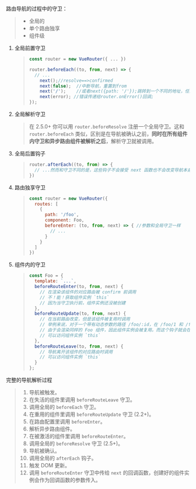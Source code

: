 路由导航的过程中的守卫：

> - 全局的
> - 单个路由独享
> - 组件级

1. 全局前置守卫

   > ```js
   > const router = new VueRouter({ ... })
   > 
   > router.beforeEach((to, from, next) => {
   >   // ...
   >     next();//resolve==>confirmed
   >     next(false);  //中断导航，重置到from
   >     next('/');    //或者next({path: '/'});跳转到一个不同的地址，任意参数
   >     next(error); //错误传递给router.onError()回调;
   > });
   > ```

2. 全局解析守卫

   > 在 2.5.0+ 你可以用 `router.beforeResolve` 注册一个全局守卫。这和 `router.beforeEach` 类似，区别是在导航被确认之前，**同时在所有组件内守卫和异步路由组件被解析之后**，解析守卫就被调用。

3. 全局后置钩子

   > ```js
   > router.afterEach((to, from) => {
   >   // ...然而和守卫不同的是，这些钩子不会接受 next 函数也不会改变导航本身
   > })
   > ```

4. 路由独享守卫

   > ```js
   > const router = new VueRouter({
   >   routes: [
   >     {
   >       path: '/foo',
   >       component: Foo,
   >       beforeEnter: (to, from, next) => { //参数和全局守卫一样
   >         // ...
   >       }
   >     }
   >   ]
   > })
   > ```

5. 组件内的守卫

   > ```js
   > const Foo = {
   >   template: `...`,
   >   beforeRouteEnter(to, from, next) {
   >     // 在渲染该组件的对应路由被 confirm 前调用
   >     // 不！能！获取组件实例 `this`
   >     // 因为当守卫执行前，组件实例还没被创建
   >   },
   >   beforeRouteUpdate(to, from, next) {
   >     // 在当前路由改变，但是该组件被复用时调用
   >     // 举例来说，对于一个带有动态参数的路径 /foo/:id，在 /foo/1 和 /foo/2 之间跳转的时候，
   >     // 由于会渲染同样的 Foo 组件，因此组件实例会被复用。而这个钩子就会在这个情况下被调用。
   >     // 可以访问组件实例 `this`
   >   },
   >   beforeRouteLeave(to, from, next) {
   >     // 导航离开该组件的对应路由时调用
   >     // 可以访问组件实例 `this`
   >   }
   > };
   > ```
   >
   > 



完整的导航解析过程

> 1. 导航被触发。
> 2. 在失活的组件里调用 `beforeRouteLeave` 守卫。
> 3. 调用全局的 `beforeEach` 守卫。
> 4. 在重用的组件里调用 `beforeRouteUpdate` 守卫 (2.2+)。
> 5. 在路由配置里调用 `beforeEnter`。
> 6. 解析异步路由组件。
> 7. 在被激活的组件里调用 `beforeRouteEnter`。
> 8. 调用全局的 `beforeResolve` 守卫 (2.5+)。
> 9. 导航被确认。
> 10. 调用全局的 `afterEach` 钩子。
> 11. 触发 DOM 更新。
> 12. 调用 `beforeRouteEnter` 守卫中传给 `next` 的回调函数，创建好的组件实例会作为回调函数的参数传入。